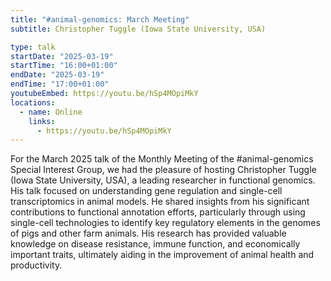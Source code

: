 ```yaml
---
title: "#animal-genomics: March Meeting"
subtitle: Christopher Tuggle (Iowa State University, USA)

type: talk
startDate: "2025-03-19"
startTime: "16:00+01:00"
endDate: "2025-03-19"
endTime: "17:00+01:00"
youtubeEmbed: https://youtu.be/hSp4MOpiMkY
locations:
  - name: Online
    links:
      - https://youtu.be/hSp4MOpiMkY
---
```


For the March 2025 talk of the Monthly Meeting of the #animal-genomics Special Interest Group, we had the pleasure of hosting Christopher Tuggle (Iowa State University, USA), a leading researcher in functional genomics. His talk focused on understanding gene regulation and single-cell transcriptomics in animal models. He shared insights from his significant contributions to functional annotation efforts, particularly through using single-cell technologies to identify key regulatory elements in the genomes of pigs and other farm animals. His research has provided valuable knowledge on disease resistance, immune function, and economically important traits, ultimately aiding in the improvement of animal health and productivity.